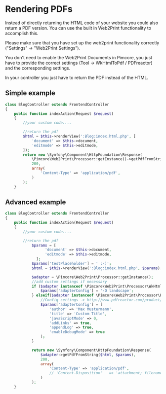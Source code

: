 # Rendering PDFs

Instead of directly returning the HTML code of your website you could also return a PDF version. 
You can use the built in Web2Print functionality to accomplish this.

Please make sure that you have set up the web2print functionality correctly ("Settings" -> "Web2Print Settings").

You don't need to enable the Web2Print Documents in Pimcore, you 
just have to provide the correct settings (Tool -> WkHtmlToPdf / PDFreactor) and the corresponding settings.

In your controller you just have to return the PDF instead of the HTML. 

## Simple example
```php
class BlogController extends FrontendController
{
    public function indexAction(Request $request)
    {
        //your custom code....

        //return the pdf
        $html = $this->renderView(':Blog:index.html.php', [
            'document' => $this->document,
            'editmode' => $this->editmode,
        ]);
        return new \Symfony\Component\HttpFoundation\Response(
            \Pimcore\Web2Print\Processor::getInstance()->getPdfFromString($html),
            200,
            array(
                'Content-Type' => 'application/pdf',
            )
        );
    }
```
## Advanced example

```php
class BlogController extends FrontendController
{
    public function indexAction(Request $request)
    {
        //your custom code....

        //return the pdf
            $params = [
                  'document' => $this->document,
                  'editmode' => $this->editmode,
              ];
            $params['testPlaceholder'] = ' :-)';
            $html = $this->renderView(':Blog:index.html.php', $params);

            $adapter = \Pimcore\Web2Print\Processor::getInstance();
            //add custom settings if necessary
            if ($adapter instanceof \Pimcore\Web2Print\Processor\WkHtmlToPdf) {
                $params['adapterConfig'] = '-O landscape';
            } elseif($adapter instanceof \Pimcore\Web2Print\Processor\PdfReactor8) {
                //Config settings -> http://www.pdfreactor.com/product/doc/webservice/php.html#Configuration
                $params['adapterConfig'] = [
                    'author' => 'Max Mustermann',
                    'title' => 'Custom Title',
                    'javaScriptMode' => 0,
                    'addLinks' => true,
                    'appendLog' => true,
                    'enableDebugMode' => true
                ];
            }

            return new \Symfony\Component\HttpFoundation\Response(
                $adapter->getPdfFromString($html, $params),
                200,
                array(
                    'Content-Type' => 'application/pdf',
                    // 'Content-Disposition'   => 'attachment; filename="custom-pdf.pdf"' //direct download
                )
            );
    }
```
